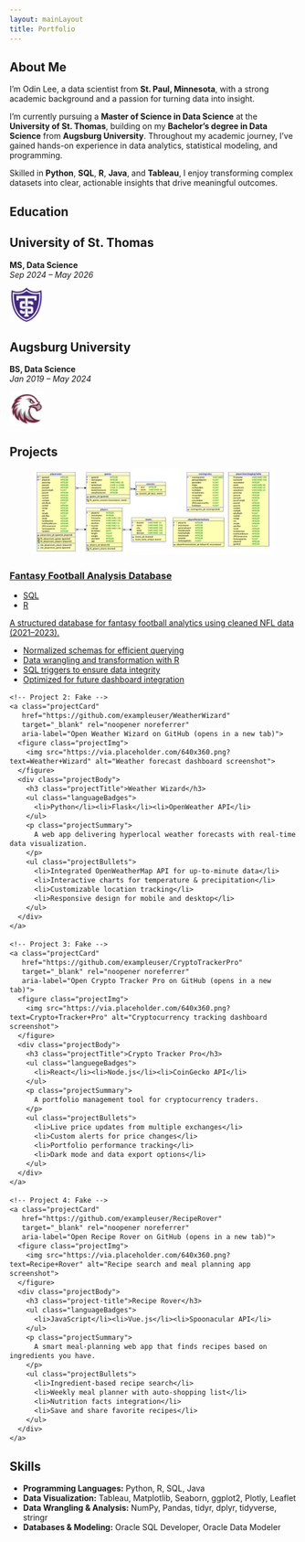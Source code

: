 ```yaml
---
layout: mainLayout
title: Portfolio
---
```


<!--               -->
<!-- About Section -->
<!--               -->

<section class="about">
  <h1>About Me</h1>
  <p>
    I’m Odin Lee, a data scientist from <strong>St. Paul, Minnesota</strong>, with a strong academic background and a passion for turning data into insight.
  </p>
  <p>
    I’m currently pursuing a <strong>Master of Science in Data Science</strong> at the <strong>University of St. Thomas</strong>, building on my <strong>Bachelor’s degree in Data Science</strong> from <strong>Augsburg University</strong>. Throughout my academic journey, I’ve gained hands-on experience in data analytics, statistical modeling, and programming.
  </p>
  <p>
    Skilled in <strong>Python</strong>, <strong>SQL</strong>, <strong>R</strong>, <strong>Java</strong>, and <strong>Tableau</strong>, I enjoy transforming complex datasets into clear, actionable insights that drive meaningful outcomes.
  </p>
</section>

<!--                   -->
<!-- Education Section -->
<!--                   -->

<section class="education" aria-label="Education Background">
  <h1>Education</h1>
  <div class="educationGrid">
    <div class="educationCard">
      <div class="educationText">
        <h2>University of St. Thomas</h2>
        <p><strong>MS, Data Science</strong><br><em>Sep 2024 – May 2026</em></p>
      </div>
      <div class="educationLogo">
        <img src="assets/img/UniversitySt.Thomas-Logo.png" alt="University of St. Thomas Logo" width="60" height="60" />
      </div>
    </div>
    <div class="educationCard">
      <div class="educationText">
        <h2>Augsburg University</h2>
        <p><strong>BS, Data Science</strong><br><em>Jan 2019 – May 2024</em></p>
      </div>
      <div class="educationLogo">
        <img src="assets/img/AugsburgUniversity-Logo.png" alt="Augsburg University Logo" width="60" height="60" />
      </div>
    </div>
  </div>
</section>

<!--                 -->
<!-- Project Section -->
<!--                 -->

<section class="projects">
  <h1>Projects</h1>

  <div class="projectGrid">
    <!-- Project 1: Real -->
    <a class="projectCard"
       href="https://github.com/OdinLeePro/FantasyFootballAnalysisDB"
       target="_blank" rel="noopener noreferrer"
       aria-label="Open Fantasy Football Analysis Database on GitHub (opens in a new tab)">
      <figure class="projectImg">
        <img src="/assets/img/FinalProjectRationalModel.png" alt="Fantasy Football ER Diagram">
      </figure>
      <div class="projectBody">
        <h3 class="projectTitle"><u>Fantasy Football Analysis Database</u></h3>
        <ul class="languageBadges">
          <li>SQL</li><li>R</li>
        </ul>
        <p class="projectSummary">
          A structured database for fantasy football analytics using cleaned NFL data (2021–2023).
        </p>
        <ul class="projectBullets">
          <li>Normalized schemas for efficient querying</li>
          <li>Data wrangling and transformation with R</li>
          <li>SQL triggers to ensure data integrity</li>
          <li>Optimized for future dashboard integration</li>
        </ul>
      </div>
    </a>

    <!-- Project 2: Fake -->
    <a class="projectCard"
       href="https://github.com/exampleuser/WeatherWizard"
       target="_blank" rel="noopener noreferrer"
       aria-label="Open Weather Wizard on GitHub (opens in a new tab)">
      <figure class="projectImg">
        <img src="https://via.placeholder.com/640x360.png?text=Weather+Wizard" alt="Weather forecast dashboard screenshot">
      </figure>
      <div class="projectBody">
        <h3 class="projectTitle">Weather Wizard</h3>
        <ul class="languageBadges">
          <li>Python</li><li>Flask</li><li>OpenWeather API</li>
        </ul>
        <p class="projectSummary">
          A web app delivering hyperlocal weather forecasts with real-time data visualization.
        </p>
        <ul class="projectBullets">
          <li>Integrated OpenWeatherMap API for up-to-minute data</li>
          <li>Interactive charts for temperature & precipitation</li>
          <li>Customizable location tracking</li>
          <li>Responsive design for mobile and desktop</li>
        </ul>
      </div>
    </a>

    <!-- Project 3: Fake -->
    <a class="projectCard"
       href="https://github.com/exampleuser/CryptoTrackerPro"
       target="_blank" rel="noopener noreferrer"
       aria-label="Open Crypto Tracker Pro on GitHub (opens in a new tab)">
      <figure class="projectImg">
        <img src="https://via.placeholder.com/640x360.png?text=Crypto+Tracker+Pro" alt="Cryptocurrency tracking dashboard screenshot">
      </figure>
      <div class="projectBody">
        <h3 class="projectTitle">Crypto Tracker Pro</h3>
        <ul class="languegeBadges">
          <li>React</li><li>Node.js</li><li>CoinGecko API</li>
        </ul>
        <p class="projectSummary">
          A portfolio management tool for cryptocurrency traders.
        </p>
        <ul class="projectBullets">
          <li>Live price updates from multiple exchanges</li>
          <li>Custom alerts for price changes</li>
          <li>Portfolio performance tracking</li>
          <li>Dark mode and data export options</li>
        </ul>
      </div>
    </a>

    <!-- Project 4: Fake -->
    <a class="projectCard"
       href="https://github.com/exampleuser/RecipeRover"
       target="_blank" rel="noopener noreferrer"
       aria-label="Open Recipe Rover on GitHub (opens in a new tab)">
      <figure class="projectImg">
        <img src="https://via.placeholder.com/640x360.png?text=Recipe+Rover" alt="Recipe search and meal planning app screenshot">
      </figure>
      <div class="projectBody">
        <h3 class="project-title">Recipe Rover</h3>
        <ul class="languageBadges">
          <li>JavaScript</li><li>Vue.js</li><li>Spoonacular API</li>
        </ul>
        <p class="projectSummary">
          A smart meal-planning web app that finds recipes based on ingredients you have.
        </p>
        <ul class="projectBullets">
          <li>Ingredient-based recipe search</li>
          <li>Weekly meal planner with auto-shopping list</li>
          <li>Nutrition facts integration</li>
          <li>Save and share favorite recipes</li>
        </ul>
      </div>
    </a>

  </div>
</section>

<!--                -->
<!-- Skills Section -->
<!--                -->

<section class="skills">
  <h1>Skills</h1>
  <ul class="skillList">
    <li><strong>Programming Languages:</strong> Python, R, SQL, Java</li>
    <li><strong>Data Visualization:</strong> Tableau, Matplotlib, Seaborn, ggplot2, Plotly, Leaflet</li>
    <li><strong>Data Wrangling & Analysis:</strong> NumPy, Pandas, tidyr, dplyr, tidyverse, stringr</li>
    <li><strong>Databases & Modeling:</strong> Oracle SQL Developer, Oracle Data Modeler</li>
  </ul>
</section>
